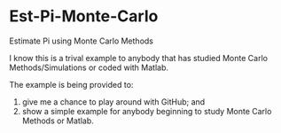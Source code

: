 # Est-Pi-Monte-Carlo
Estimate Pi using Monte Carlo Methods

I know this is a trival example to anybody that has studied Monte Carlo Methods/Simulations or coded with Matlab.

The example is being provided to:
  1) give me a chance to play around with GitHub; and
  2) show a simple example for anybody beginning to study Monte Carlo Methods or Matlab.
